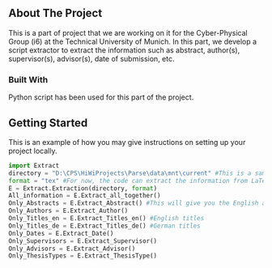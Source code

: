 ## About The Project

This is a part of project that we are working on it for the Cyber-Physical Group (i6) at the Technical University of Munich. In this part, we develop a script extractor to extract the information such as abstract, author(s), supervisor(s), advisor(s), date of submission, etc.

### Built With

Python script has been used for this part of the project.

## Getting Started

This is an example of how you may give instructions on setting up your project locally.
```Python
import Extract
directory = "D:\CPS\HiWiProjects\Parse\data\mnt\current" #This is a sample directory. You have to change it to your desired directory.
format = "tex" #For now, the code can extract the information from LaTeX(.tex) and Text(.txt) files.
E = Extract.Extraction(directory, format)
All_information = E.Extract_all_together()
Only_Abstracts = E.Extract_Abstract() #This will give you the English and German version of the abstract. The German version may be empty.
Only_Authors = E.Extract_Author()
Only_Titles_en = E.Extract_Titles_en() #English titles
Only_Titles_de = E.Extract_Titles_de() #German titles
Only_Dates = E.Extract_Date()
Only_Supervisors = E.Extract_Supervisor()
Only_Advisors = E.Extract_Advisor()
Only_ThesisTypes = E.Extract_ThesisType()

```
 
